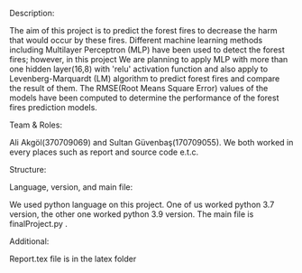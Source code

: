 
Description:  

The aim of this project is to predict the forest fires to decrease the harm that would occur by these fires.
Different machine learning methods including Multilayer Perceptron (MLP) have been used to detect the forest fires;
however, in this project We are planning to apply MLP with more than one hidden layer(16,8) with 'relu' activation function and also apply to Levenberg-Marquardt (LM)
algorithm to predict forest fires and compare the result of them. The RMSE(Root Means Square Error) values of the models have been computed to determine the
performance of the forest fires prediction models.

Team & Roles:

Ali Akgöl(370709069) and Sultan Güvenbaş(170709055). We both worked in every places such as report and source code e.t.c.

Structure: 



Language, version, and main file:

We used python language on this project. One of us worked python 3.7 version, the other one worked python 3.9 version. The main file is finalProject.py . 

Additional:

Report.tex file is in the latex folder
